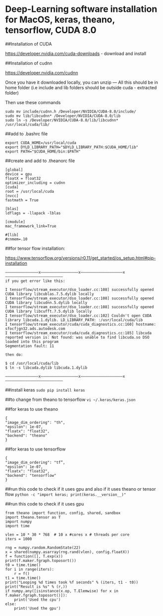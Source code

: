 # Deep-Learning software installation for MacOS, keras, theano, tensorflow, CUDA 8.0

##Installation of CUDA

https://developer.nvidia.com/cuda-downloads   -  download and install

##Installation of cudnn

https://developer.nvidia.com/cudnn

Once you have it downloaded locally, you can unzip — All this should be in home folder (i.e include and lib folders should be outside cuda - extracted folder)

Then use these commands 
```
sudo mv include/cudnn.h /Developer/NVIDIA/CUDA-8.0/include/
sudo mv lib/libcudnn* /Developer/NVIDIA/CUDA-8.0/lib
sudo ln -s /Developer/NVIDIA/CUDA-8.0/lib/libcudnn* /usr/local/cuda/lib/

```

##add to .bashrc file
```
export CUDA_HOME=/usr/local/cuda
export DYLD_LIBRARY_PATH="$DYLD_LIBRARY_PATH:$CUDA_HOME/lib"
export PATH="$CUDA_HOME/bin:$PATH"

```
##create and add to .theanorc file
```
[global]
device = gpu
floatX = float32
optimizer_including = cudnn
[cuda]
root = /usr/local/cuda
[nvcc]
fastmath = True

[blas]
ldflags = -llapack -lblas

[cmodule]
mac_framework_link=True

#[lib]
#cnmem=.10

```
##for tensor flow installation:

https://www.tensorflow.org/versions/r0.11/get_started/os_setup.html#pip-installation

```
———————————————x—————————————————x———————————————————x——————————————————————————
if you get error like this:

I tensorflow/stream_executor/dso_loader.cc:108] successfully opened CUDA library libcublas.7.5.dylib locally
I tensorflow/stream_executor/dso_loader.cc:108] successfully opened CUDA library libcudnn.5.dylib locally
I tensorflow/stream_executor/dso_loader.cc:108] successfully opened CUDA library libcufft.7.5.dylib locally
I tensorflow/stream_executor/dso_loader.cc:102] Couldn't open CUDA library libcuda.1.dylib. LD_LIBRARY_PATH: :/usr/local/cuda/lib
I tensorflow/stream_executor/cuda/cuda_diagnostics.cc:160] hostname: sfocfjgn32.ads.autodesk.com
I tensorflow/stream_executor/cuda/cuda_diagnostics.cc:185] libcuda reported version is: Not found: was unable to find libcuda.so DSO loaded into this program
Segmentation fault: 11

then do:

$ cd /usr/local/cuda/lib
$ ln -s libcuda.dylib libcuda.1.dylib

———————————————x—————————————————x———————————————————x——————————————————————————
```

##install keras
`sudo pip install keras`

##to change from theano to tensorflow
 `vi ~/.keras/keras.json`

##for keras to use theano
```
{
"image_dim_ordering": "th",
"epsilon": 1e-07,
"floatx": "float32",
"backend": "theano"
}
```

##for keras to use tensorflow
```
{
"image_dim_ordering": "tf”,
"epsilon": 1e-07,
"floatx": "float32",
"backend": "tensorflow"
}
```

##run this code to check if it uses gpu and also if it uses theano or tensor flow
`python -c "import keras; print(keras.__version__)"`



##run this code to check if it uses gpu
```
from theano import function, config, shared, sandbox
import theano.tensor as T
import numpy
import time

vlen = 10 * 30 * 768  # 10 x #cores x # threads per core
iters = 1000

rng = numpy.random.RandomState(22)
x = shared(numpy.asarray(rng.rand(vlen), config.floatX))
f = function([], T.exp(x))
print(f.maker.fgraph.toposort())
t0 = time.time()
for i in range(iters):
    r = f()
t1 = time.time()
print("Looping %d times took %f seconds" % (iters, t1 - t0))
print("Result is %s" % (r,))
if numpy.any([isinstance(x.op, T.Elemwise) for x in f.maker.fgraph.toposort()]):
    print('Used the cpu')
else:
    print('Used the gpu')
```
